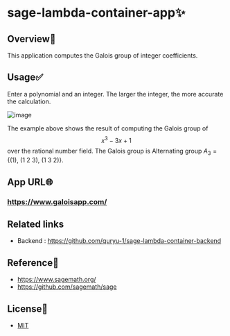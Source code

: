 # sage-lambda-container-app:sparkles:

## Overview:eyes:

This application computes the Galois group of integer coefficients.

## Usage:white_check_mark:

Enter a polynomial and an integer. The larger the integer, the more accurate the calculation.

![image](https://user-images.githubusercontent.com/85022205/212480642-f1c70715-b964-4029-a025-4fca36647e91.png)

The example above shows the result of computing the Galois group of $$x^3 -3x +1$$ over the rational number field.
The Galois group is Alternating group $A_3 = \lbrace (1),\ (1\ 2\ 3),\ (1\ 3\ 2) \rbrace$.

## App URL:globe_with_meridians:

### https://www.galoisapp.com/

## Related links

- Backend : https://github.com/quryu-1/sage-lambda-container-backend

## Reference:book:

- https://www.sagemath.org/
- https://github.com/sagemath/sage

## License:bell:

- [MIT](https://github.com/quryu-1/sagemath-lambda-container-sample/blob/main/LICENSE)
